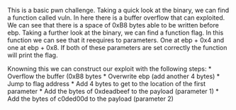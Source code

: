 This is a basic pwn challenge.
Taking a quick look at the binary, we can find a function called vuln.
In here there is a buffer overflow that can exploited.
We can see that there is a space of 0xB8 bytes able to be written 
before ebp. Taking a further look at the binary, we can find a 
function flag.  In this function we can see that it reequires to parameters.
One at ebp + 0x4 and one at ebp + 0x8.  If both of these parameters are set 
correctly the function will print the flag.

Knowning this we can construct our exploit with the following steps:
	* Overflow the buffer (0xB8 bytes
	* Overwrite ebp (add another 4 bytes)
	* Jump to flag address
	* Add 4 bytes to get to the location of the first parameter
	* Add the bytes of 0xdeadbeef to the payload (parameter 1)
	* Add the bytes of c0ded00d to the payload (parameter 2)
